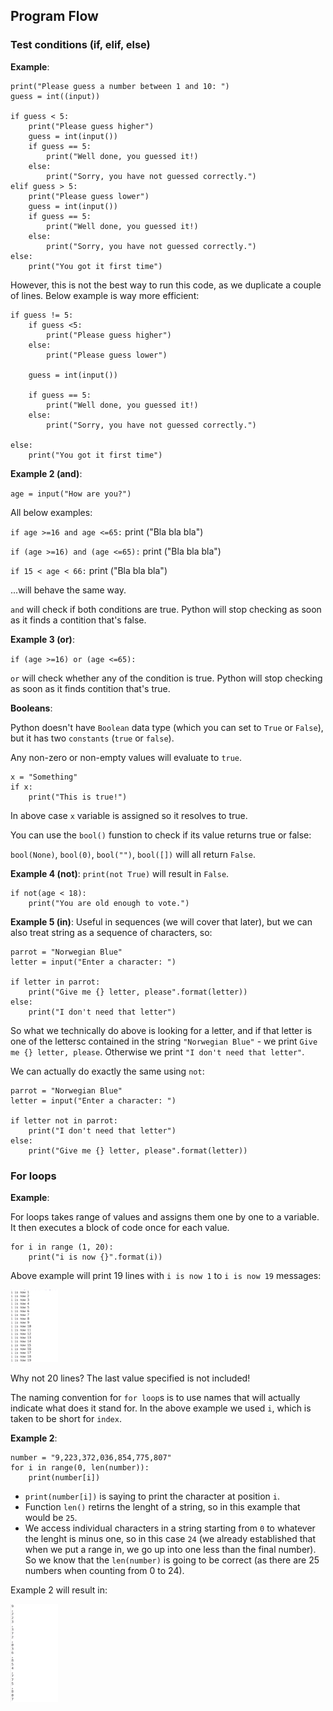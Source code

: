 ## **Program Flow**
### **Test conditions (if, elif, else)**
**Example**:
```
print("Please guess a number between 1 and 10: ")
guess = int((input))

if guess < 5:
    print("Please guess higher")
    guess = int(input())
    if guess == 5:
        print("Well done, you guessed it!)
    else:
        print("Sorry, you have not guessed correctly.")
elif guess > 5:
    print("Please guess lower")
    guess = int(input())
    if guess == 5:
        print("Well done, you guessed it!)
    else:
        print("Sorry, you have not guessed correctly.")
else:
    print("You got it first time")
```

However, this is not the best way to run this code, as we duplicate a couple of lines. Below example is way more efficient:

```
if guess != 5:
    if guess <5:
        print("Please guess higher")
    else:
        print("Please guess lower")
    
    guess = int(input())

    if guess == 5:
        print("Well done, you guessed it!)
    else:
        print("Sorry, you have not guessed correctly.")

else:
    print("You got it first time")
```

**Example 2 (and)**:

``age = input("How are you?")``

All below examples:

``if age >=16 and age <=65:``
    print ("Bla bla bla")

``if (age >=16) and (age <=65):``
    print ("Bla bla bla")

``if 15 < age < 66:``
    print ("Bla bla bla")

...will behave the same way.

`and` will check if both conditions are true. Python will stop checking as soon as it finds a contition that's false.

**Example 3 (or)**:

``if (age >=16) or (age <=65):``

`or` will check whether any of the condition is true. Python will stop checking as soon as it finds contition that's true.

**Booleans**:

Python doesn't have `Boolean` data type (which you can set to `True` or `False`), but it has two `constants` (`true` or `false`).

Any non-zero or non-empty values will evaluate to `true`.

```
x = "Something"
if x:
    print("This is true!")
```

In above case `x` variable is assigned so it resolves to true.

You can use the `bool()` funstion to check if its value returns true or false:

``bool(None)``, ``bool(0)``, ``bool("")``, ``bool([])`` will all return `False`.

**Example 4 (not)**:
``print(not True)`` will result in `False`.
```
if not(age < 18):
    print("You are old enough to vote.")
```

**Example 5 (in)**:
Useful in sequences (we will cover that later), but we can also treat string as a sequence of characters, so:
```
parrot = "Norwegian Blue"
letter = input("Enter a character: ")

if letter in parrot:
    print("Give me {} letter, please".format(letter))
else:
    print("I don't need that letter")
```

So what we technically do above is looking for a letter, and if that letter is one of the lettersc contained in the string `"Norwegian Blue"` - we print `Give me {} letter, please`. Otherwise we print `"I don't need that letter"`.

We can actually do exactly the same using `not`:

```
parrot = "Norwegian Blue"
letter = input("Enter a character: ")

if letter not in parrot:
    print("I don't need that letter")
else:
    print("Give me {} letter, please".format(letter))
```

### **For loops**
**Example**:

For loops takes range of values and assigns them one by one to a variable.
It then executes a block of code once for each value.
```
for i in range (1, 20):
    print("i is now {}".format(i))
```
Above example will print 19 lines with `i is now 1` to `i is now 19` messages:

<img src="imgs/forloop1.png" width="15%">

Why not 20 lines? The last value specified is not included!

The naming convention for `for loop`s is to use names that will actually indicate what does it stand for. In the above example we used `i`, which is taken to be short for `index`.

**Example 2**:
```
number = "9,223,372,036,854,775,807"
for i in range(0, len(number)):
    print(number[i])
```

- `print(number[i])` is saying to print the character at position `i`.
- Function `len()` retirns the lenght of a string, so in this example that would be `25`.
- We access individual characters in a string starting from `0` to whatever the lenght is minus one, so in this case `24` (we already established that when we put a range in, we go up into one less than the final number). So we know that the `len(number)` is going to be correct (as there are 25 numbers when counting from 0 to 24).

Example 2 will result in:

<img src="imgs/forloop2.png" width="15%">

